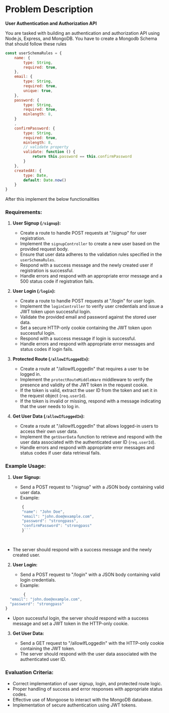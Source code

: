 # Problem Description
**User Authentication and Authorization API**

You are tasked with building an authentication and authorization API using Node.js, Express, and MongoDB. 
You have to create a Mongodb Schema that should follow these rules 
```js
const userSchemaRules = {
    name: {
        type: String,
        required: true,
    },
    email: {
        type: String,
        required: true,
        unique: true,
    },
    password: {
        type: String,
        required: true,
        minlength: 8,
    }
    ,
    confirmPassword: {
        type: String,
        required: true,
        minlength: 8,
        // validate property 
        validate: function () {
            return this.password == this.confirmPassword
        }
    },
    createdAt: {
        type: Date,
        default: Date.now()
    }
}
```
After this implement the below functionalities
### Requirements:

1. **User Signup (`/signup`):**
    
    - Create a route to handle POST requests at "/signup" for user registration.
    - Implement the `signupController` to create a new user based on the provided request body.
    - Ensure that user data adheres to the validation rules specified in the `userSchemaRules`.
    - Respond with a success message and the newly created user if registration is successful.
    - Handle errors and respond with an appropriate error message and a 500 status code if registration fails.
2. **User Login (`/login`):**
    
    - Create a route to handle POST requests at "/login" for user login.
    - Implement the `loginController` to verify user credentials and issue a JWT token upon successful login.
    - Validate the provided email and password against the stored user data.
    - Set a secure HTTP-only cookie containing the JWT token upon successful login.
    - Respond with a success message if login is successful.
    - Handle errors and respond with appropriate error messages and status codes if login fails.
3. **Protected Route (`/allowIfLoggedIn`):**
    
    - Create a route at "/allowIfLoggedIn" that requires a user to be logged in.
    - Implement the `protectRouteMiddleWare` middleware to verify the presence and validity of the JWT token in the request cookie.
    - If the token is valid, extract the user ID from the token and set it in the request object (`req.userId`).
    - If the token is invalid or missing, respond with a message indicating that the user needs to log in.
4. **Get User Data (`/allowIfLoggedIn`):**
    
    - Create a route at "/allowIfLoggedIn" that allows logged-in users to access their own user data.
    - Implement the `getUserData` function to retrieve and respond with the user data associated with the authenticated user ID (`req.userId`).
    - Handle errors and respond with appropriate error messages and status codes if user data retrieval fails.

### Example Usage:

1. **User Signup:**
    
    - Send a POST request to "/signup" with a JSON body containing valid user data.
    - Example:
        
    ```js
        {
        "name": "John Doe",
        "email": "john.doe@example.com",
        "password": "strongpass",
        "confirmPassword": "strongpass"
        }```
        
        
- The server should respond with a success message and the newly created user.

2. **User Login:**
    
    - Send a POST request to "/login" with a JSON body containing valid login credentials.
    - Example:
        
```js
        {
  "email": "john.doe@example.com",
  "password": "strongpass"
}

```

 - Upon successful login, the server should respond with a success message and set a JWT token in the HTTP-only cookie.
3. **Get User Data:**
    
    - Send a GET request to "/allowIfLoggedIn" with the HTTP-only cookie containing the JWT token.
    - The server should respond with the user data associated with the authenticated user ID.

### Evaluation Criteria:

- Correct implementation of user signup, login, and protected route logic.
- Proper handling of success and error responses with appropriate status codes.
- Effective use of Mongoose to interact with the MongoDB database.
- Implementation of secure authentication using JWT tokens.